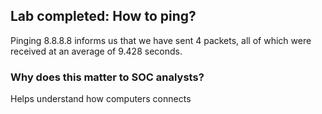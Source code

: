 ## Lab completed: How to ping?

Pinging 8.8.8.8 informs us that we have sent 4 packets, all of which were received at an average of 9.428 seconds.
### Why does this matter to SOC analysts?
Helps understand how computers connects
